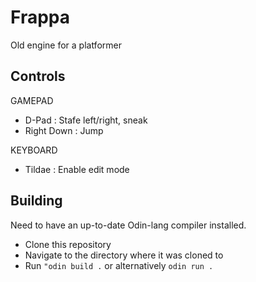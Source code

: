 # Frappa
 Old engine for a platformer

## Controls

GAMEPAD
- D-Pad : Stafe left/right, sneak
- Right Down : Jump

KEYBOARD
- Tildae : Enable edit mode

## Building

Need to have an up-to-date Odin-lang compiler installed. 

- Clone this repository 
- Navigate to the directory where it was cloned to
- Run `"odin build .` or alternatively `odin run .`

